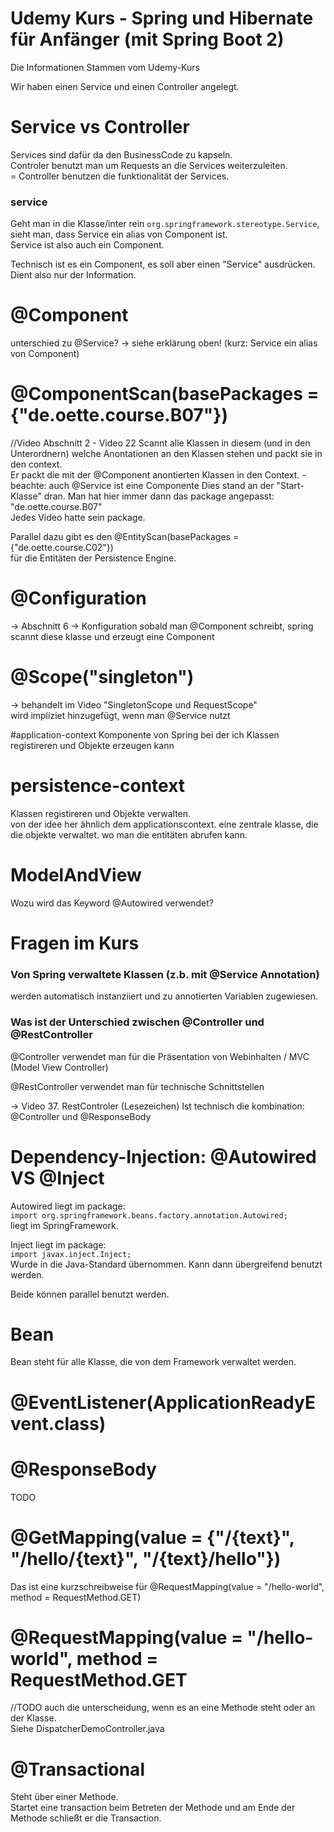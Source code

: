 # Udemy Kurs - Spring und Hibernate für Anfänger (mit Spring Boot 2)

Die Informationen Stammen vom Udemy-Kurs


Wir haben einen Service und einen Controller angelegt.

# Service vs Controller
Services sind dafür da den BusinessCode zu kapseln.   
Controler benutzt man um Requests an die Services weiterzuleiten.   
= Controller benutzen die funktionalität der Services.

### service
Geht man in die Klasse/inter rein `org.springframework.stereotype.Service`, 
sieht man, dass Service ein alias von Component ist.   
Service ist also auch ein Component.   

Technisch ist es ein Component, es soll aber einen "Service" ausdrücken.   
Dient also nur der Information.   

# @Component
unterschied zu @Service? -> siehe erklärung oben! (kurz: Service ein alias von Component)


# @ComponentScan(basePackages = {"de.oette.course.B07"}) 
//Video Abschnitt 2 - Video 22
Scannt alle Klassen in diesem (und in den Unterordnern) welche Anontationen an den Klassen stehen und packt sie in den context.   
Er packt die mit der @Component anontierten Klassen in den Context. - beachte: auch @Service ist eine Componente
Dies stand an der "Start-Klasse" dran. Man hat hier immer dann das package angepasst: "de.oette.course.B07"   
Jedes Video hatte sein package.   

Parallel dazu gibt es den @EntityScan(basePackages = {"de.oette.course.C02"})   
für die Entitäten der Persistence Engine.

# @Configuration

-> Abschnitt 6 -> Konfiguration
sobald man @Component schreibt, spring scannt diese klasse und erzeugt eine Component

# @Scope("singleton")
-> behandelt im Video "SingletonScope und RequestScope"   
wird impliziet hinzugefügt, wenn man @Service nutzt   



#application-context
Komponente von Spring bei der ich Klassen registireren und Objekte erzeugen kann

# persistence-context
Klassen registireren und Objekte verwalten.   
von der idee her ähnlich dem applicationscontext.  eine zentrale klasse, die die objekte verwaltet. 
wo man die entitäten abrufen kann. 

# ModelAndView
Wozu wird das Keyword @Autowired verwendet?   

# Fragen im Kurs
### Von Spring verwaltete Klassen (z.b. mit @Service Annotation)    
werden automatisch instanziiert und zu annotierten Variablen zugewiesen.





### Was ist der Unterschied zwischen @Controller und @RestController
@Controller verwendet man für die Präsentation von Webinhalten / MVC (Model View Controller)   

@RestController verwendet man für technische Schnittstellen 

-> Video 37. RestControler (Lesezeichen)
Ist technisch die kombination: @Controller und @ResponseBody   


# Dependency-Injection: @Autowired VS @Inject

Autowired liegt im package:   
`import org.springframework.beans.factory.annotation.Autowired;`   
liegt im SpringFramework.   

Inject liegt im package:   
`import javax.inject.Inject;`   
Wurde in die Java-Standard übernommen. Kann dann übergreifend benutzt werden.   

Beide können parallel benutzt werden.
# Bean
Bean steht für alle Klasse, die von dem Framework verwaltet werden.   

# @EventListener(ApplicationReadyEvent.class)


# @ResponseBody
TODO


# @GetMapping(value = {"/{text}", "/hello/{text}", "/{text}/hello"}) 
Das ist eine kurzschreibweise für @RequestMapping(value = "/hello-world", method = RequestMethod.GET)

# @RequestMapping(value = "/hello-world", method = RequestMethod.GET
//TODO
auch die unterscheidung, wenn es an eine Methode steht oder an der Klasse.   
Siehe DispatcherDemoController.java   

# @Transactional 
Steht über einer Methode.   
Startet eine transaction beim Betreten der Methode und am Ende der Methode schließt er die Transaction.    










